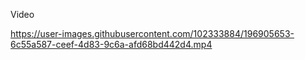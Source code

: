 Video

https://user-images.githubusercontent.com/102333884/196905653-6c55a587-ceef-4d83-9c6a-afd68bd442d4.mp4

